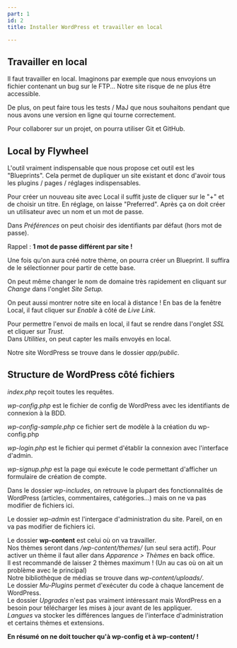 ```yaml
---
part: 1
id: 2
title: Installer WordPress et travailler en local

---
```

## Travailler en local

Il faut travailler en local. Imaginons par exemple que nous envoyions un fichier contenant un bug sur le FTP... Notre site risque de ne plus être accessible.

De plus, on peut faire tous les tests / MaJ que nous souhaitons pendant que nous avons une version en ligne qui tourne correctement.

Pour collaborer sur un projet, on pourra utiliser Git et GitHub.

## Local by Flywheel

L'outil vraiment indispensable que nous propose cet outil est les "Blueprints". Cela permet de dupliquer un site existant et donc d'avoir tous les plugins / pages / réglages indispensables.

Pour créer un nouveau site avec Local il suffit juste de cliquer sur le "+" et de choisir un titre. En réglage, on laisse "Preferred". Après ça on doit créer un utilisateur avec un nom et un mot de passe.

Dans _Préférences_ on peut choisir des identifiants par défaut (hors mot de passe).

Rappel : **1 mot de passe différent par site !**

Une fois qu'on aura créé notre thème, on pourra créer un Blueprint. Il suffira de le sélectionner pour partir de cette base. 

On peut même changer le nom de domaine très rapidement en cliquant sur _Change_ dans l'onglet _Site Setup._

On peut aussi montrer notre site en local à distance ! En bas de la fenêtre Local, il faut cliquer sur _Enable_ à côté de _Live Link_.

Pour permettre l'envoi de mails en local, il faut se rendre dans l'onglet _SSL_ et cliquer sur _Trust_.  
Dans _Utilities_, on peut capter les mails envoyés en local. 

Notre site WordPress se trouve dans le dossier _app/public_.

## Structure de WordPress côté fichiers 

_index.php_ reçoit toutes les requêtes.

_wp-config.php_ est le fichier de config de WordPress avec les identifiants de connexion à la BDD. 

_wp-config-sample.php_ ce fichier sert de modèle à la création du wp-config.php

_wp-login.php_ est le fichier qui permet d'établir la connexion avec l'interface d'admin.

_wp-signup.php_ est la page qui exécute le code permettant d'afficher un formulaire de création de compte.

Dans le dossier _wp-includes_, on retrouve la plupart des fonctionnalités de WordPress (articles, commentaires, catégories...) mais on ne va pas modifier de fichiers ici.

Le dossier _wp-admin_ est l'intergace d'administration du site. Pareil, on en va pas modifier de fichiers ici. 

Le dossier **wp-content** est celui où on va travailler.   
Nos thèmes seront dans _/wp-content/themes/_ (un seul sera actif). Pour activer un thème il faut aller dans _Apparence > Thèmes_ en back office.   
Il est recommandé de laisser 2 thèmes maximum ! (Un au cas où on ait un problème avec le principal)  
Notre bibliothèque de médias se trouve dans _wp-content/uploads/_.  
Le dossier _Mu-Plugins_ permet d'exécuter du code à chaque lancement de WordPress.  
Le dossier _Upgrades_ n'est pas vraiment intéressant mais WordPress en a besoin pour télécharger les mises à jour avant de les appliquer.  
_Langues_ va stocker les différences langues de l'interface d'administration et certains thèmes et extensions. 

**En résumé on ne doit toucher qu'à wp-config et à wp-content/ !**